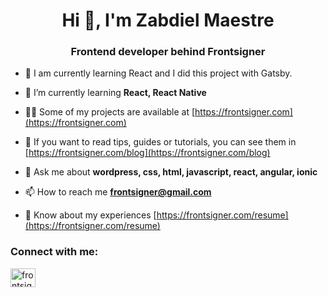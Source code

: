 <h1 align="center">Hi 👋, I'm Zabdiel Maestre</h1>
<h3 align="center">Frontend developer behind Frontsigner</h3>

- 🔭 I am currently learning React and I did this project with Gatsby.

- 🌱 I’m currently learning **React, React Native**

- 👨‍💻 Some of my projects are available at [https://frontsigner.com](https://frontsigner.com)

- 📝 If you want to read tips, guides or tutorials, you can see them in [https://frontsigner.com/blog](https://frontsigner.com/blog)

- 💬 Ask me about **wordpress, css, html, javascript, react, angular, ionic**

- 📫 How to reach me **frontsigner@gmail.com**

- 📄 Know about my experiences [https://frontsigner.com/resume](https://frontsigner.com/resume)

<h3 align="left">Connect with me:</h3>
<p align="left">
<a href="https://instagram.com/frontsigner" target="blank"><img align="center" src="https://raw.githubusercontent.com/rahuldkjain/github-profile-readme-generator/master/src/images/icons/Social/instagram.svg" alt="frontsigner" height="30" width="40" /></a>
</p>

